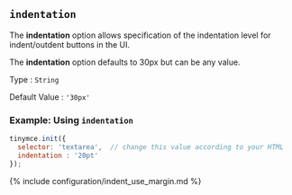 ## `indentation`

The **indentation** option allows specification of the indentation level for indent/outdent buttons in the UI.

The **indentation** option defaults to 30px but can be any value.

Type
: `String`

Default Value
: `'30px'`

### Example: Using `indentation`

```js
tinymce.init({
  selector: 'textarea',  // change this value according to your HTML
  indentation : '20pt'
});
```

{% include configuration/indent_use_margin.md %}
